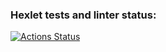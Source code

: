 ### Hexlet tests and linter status:
[![Actions Status](https://github.com/Stonek79/frontend-project-lvl3/workflows/hexlet-check/badge.svg)](https://github.com/Stonek79/frontend-project-lvl3/actions)